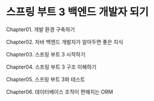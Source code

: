 # 스프링 부트 3 백엔드 개발자 되기
Chapter01. 개발 환경 구축하기


Chapter02. 자바 백엔드 개발자가 알아두면 좋은 지식


Chapter03. 스프링 부트 3 시작하기


Chapter04. 스프링 부트 3 구조 이해하기


Chapter05. 스프링 부트 3와 테스트


Chapter06. 데이터베이스 조작이 편해지는 ORM
